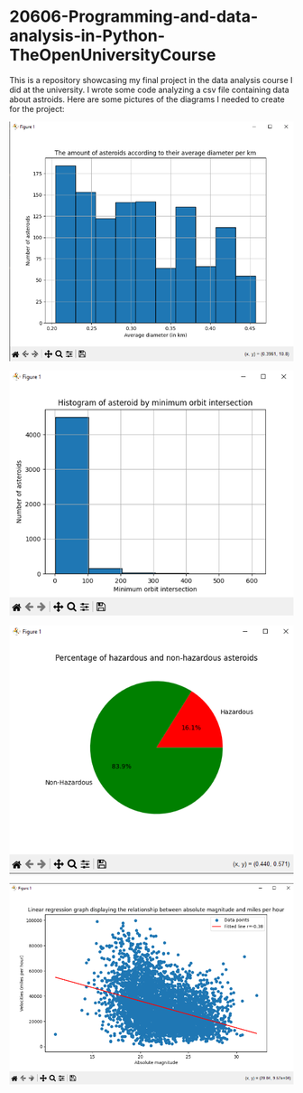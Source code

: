 ﻿# 20606-Programming-and-data-analysis-in-Python-TheOpenUniversityCourse

This is a repository showcasing my final project in the data analysis course I did at the university.
I wrote some code analyzing a csv file containing data about astroids. Here are some pictures of the diagrams I needed to create for the project: 

![First hist diagram](https://github.com/idogut3/20606-Programming-and-data-analysis-in-Python-TheOpenUniversityCourse/blob/main/pictures_of_diagrams/hist_diagram1.png)

![Second hist diagram](https://github.com/idogut3/20606-Programming-and-data-analysis-in-Python-TheOpenUniversityCourse/blob/main/pictures_of_diagrams/hist_diagram2.png)

![Pie diagram](https://github.com/idogut3/20606-Programming-and-data-analysis-in-Python-TheOpenUniversityCourse/blob/main/pictures_of_diagrams/pie_chart.png)

![Linear_regression_graph](https://github.com/idogut3/20606-Programming-and-data-analysis-in-Python-TheOpenUniversityCourse/blob/main/pictures_of_diagrams/linear_regression_graph.png)
